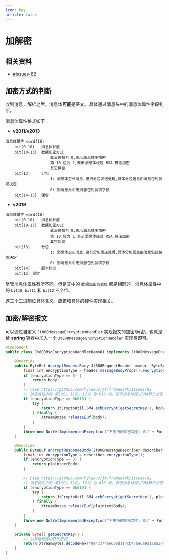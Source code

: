 ```yaml
---
icon: key
article: false
---
```


# 加解密

## 相关资料

- [#issues-82](https://github.com/hylexus/jt-framework/issues/82)

## 加密方式的判断

收到消息，解析之后，消息体**可能**是密文。具体通过消息头中的消息体属性字段判断。

消息体属性格式如下：

- **v2011/v2013**

```
消息体属性 word(16)
    bit[0-10)	消息体长度
    bit[10-13)	数据加密方式
                    此三位都为 0,表示消息体不加密
                    第 10 位为 1,表示消息体经过 RSA 算法加密
                    其它保留
    bit[13]		分包
                    1: 消息体卫长消息,进行分包发送处理,具体分包信息由消息包封装项决定
                    0: 则消息头中无消息包封装项字段
    bit[14-15]	保留
```

- **v2019**

```
消息体属性 word(16)
    bit[0-10)	消息体长度
    bit[10-13)	数据加密方式
                    此三位都为 0,表示消息体不加密
                    第 10 位为 1,表示消息体经过 RSA 算法加密
                    其它保留
    bit[13]		分包
                    1: 消息体卫长消息,进行分包发送处理,具体分包信息由消息包封装项决定
                    0: 则消息头中无消息包封装项字段
    bit[14]	    版本标识
    bit[15]	保留
```

尽管消息体属性有所不同，但是其中的 `数据加密方式位` 都是相同的：消息体属性中的 `bit10`, `bit11` 和 `bit12` 三个位。

这三个二进制位具体含义，应该和具体的硬件实现相关。

## 加密/解密报文

可以通过自定义 `Jt808MessageEncryptionHandler` 实现报文的加密/解密。也就是给 **spring** 容器中加入一个 `Jt808MessageEncryptionHandler` 实现类即可。

```java
@Component
public class Jt808MsgEncryptionHandlerDemo01 implements Jt808MessageEncryptionHandler {

    @Override
    public ByteBuf decryptRequestBody(Jt808RequestHeader header, ByteBuf body) {
        final int encryptionType = header.messageBodyProps().encryptionType();
        if (encryptionType == 0) {
            return body;
        }
        // @see https://github.com/hylexus/jt-framework/issues/82
        // 消息属性中的 第10位，11位，12位 为 010 时，表示消息体经过SM4算法加密
        if (encryptionType == 0b010) {
            try {
                return JtCryptoUtil.SM4.ecbDecrypt(getSecretKey(), body);
            } finally {
                XtreamBytes.releaseBuf(body);
            }
        }
        throw new NotYetImplementedException("不支持的加密类型: 0b" + FormatUtils.toBinaryString(encryptionType, 3));
    }

    @Override
    public ByteBuf encryptResponseBody(Jt808MessageDescriber describer, ByteBuf plaintextBody) {
        final int encryptionType = describer.encryptionType();
        if (encryptionType == 0) {
            return plaintextBody;
        }

        // @see https://github.com/hylexus/jt-framework/issues/82
        // 消息属性中的 第10位，11位，12位 为 010 时，表示消息体经过SM4算法加密
        if (encryptionType == 0b010) {
            try {
                return JtCryptoUtil.SM4.ecbEncrypt(getSecretKey(), plaintextBody);
            } finally {
                XtreamBytes.releaseBuf(plaintextBody);
            }
        }
        throw new NotYetImplementedException("不支持的加密类型: 0b" + FormatUtils.toBinaryString(encryptionType, 3));
    }

    private byte[] getSecretKey() {
        // 从其他配置中获取密钥
        return XtreamBytes.decodeHex("8e47374be6b8d114cb47be6a9a128a37");
    }
}

```
